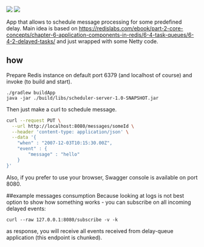 [![](https://img.shields.io/badge/unicorn-approved-ff69b4.svg)](https://www.youtube.com/watch?v=9auOCbH5Ns4)
![][license img]

App that allows to schedule message processing for some predefined delay. Main idea is based on https://redislabs.com/ebook/part-2-core-concepts/chapter-6-application-components-in-redis/6-4-task-queues/6-4-2-delayed-tasks/ and just wrapped with some Netty code.


## how
Prepare Redis instance on default port 6379 (and localhost of  course) and invoke (to build and start).
```
./gradlew buildApp
java -jar ./build/libs/scheduler-server-1.0-SNAPSHOT.jar
```

Then just make a curl to schedule message.
```bash
curl --request PUT \
  --url http://localhost:8080/messages/someId \
  --header 'content-type: application/json' \
  --data '{
	"when" : "2007-12-03T10:15:30.00Z",
	"event" : {
		"message" : "hello"
	}
}'
```
Also, if you prefer to use your browser, Swagger console is available on port 8080.

##example messages consumption
Because looking at logs is not best option to show how something works - you can subscribe on all incoming delayed events:
```
curl --raw 127.0.0.1:8080/subscribe -v -k
```
as response, you will receive all events received from delay-queue application (this endpoint is chunked).

[license img]:https://img.shields.io/badge/License-Apache%202-blue.svg

